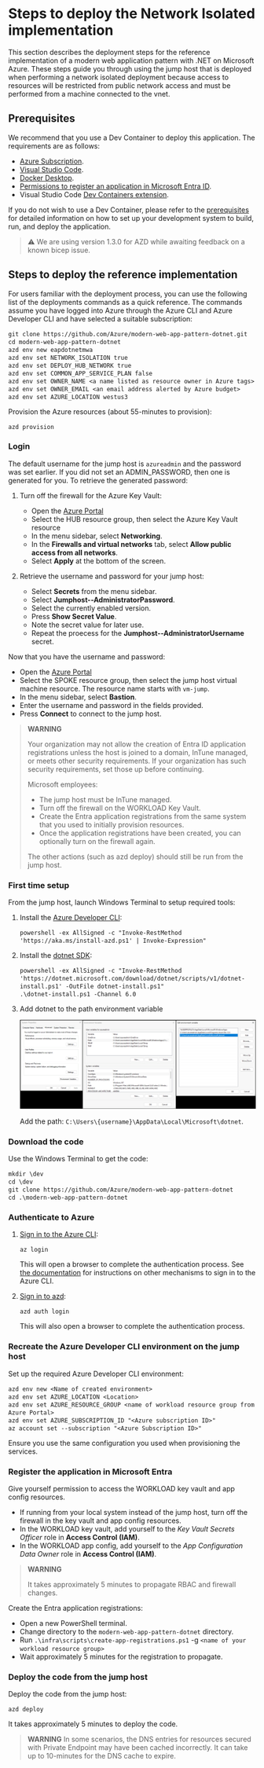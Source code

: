 # Steps to deploy the Network Isolated implementation
This section describes the deployment steps for the reference implementation of a modern web application pattern with .NET on Microsoft Azure. These steps guide you through using the jump host that is deployed when performing a network isolated deployment because access to resources will be restricted from public network access and must be performed from a machine connected to the vnet.

## Prerequisites

We recommend that you use a Dev Container to deploy this application.  The requirements are as follows:

- [Azure Subscription](https://azure.microsoft.com/pricing/member-offers/msdn-benefits-details/).
- [Visual Studio Code](https://code.visualstudio.com/).
- [Docker Desktop](https://www.docker.com/get-started/).
- [Permissions to register an application in Microsoft Entra ID](https://learn.microsoft.com/azure/active-directory/develop/quickstart-register-app).
- Visual Studio Code [Dev Containers extension](https://marketplace.visualstudio.com/items?itemName=ms-vscode-remote.remote-containers).

If you do not wish to use a Dev Container, please refer to the [prerequisites](prerequisites.md) for detailed information on how to set up your development system to build, run, and deploy the application.

> ⚠️ We are using version 1.3.0 for AZD while awaiting feedback on a known bicep issue.

## Steps to deploy the reference implementation

For users familiar with the deployment process, you can use the following list of the deployments commands as a quick reference. The commands assume you have logged into Azure through the Azure CLI and Azure Developer CLI and have selected a suitable subscription:

```shell
git clone https://github.com/Azure/modern-web-app-pattern-dotnet.git
cd modern-web-app-pattern-dotnet
azd env new eapdotnetmwa
azd env set NETWORK_ISOLATION true
azd env set DEPLOY_HUB_NETWORK true
azd env set COMMON_APP_SERVICE_PLAN false
azd env set OWNER_NAME <a name listed as resource owner in Azure tags>
azd env set OWNER_EMAIL <an email address alerted by Azure budget>
azd env set AZURE_LOCATION westus3
```

Provision the Azure resources (about 55-minutes to provision):

```shell
azd provision
```

### Login

The default username for the jump host is `azureadmin` and the password was set earlier. If you did not set an ADMIN_PASSWORD, then one is generated for you.  To retrieve the generated password:

1. Turn off the firewall for the Azure Key Vault:

    - Open the [Azure Portal](https://portal.azure.com)
    - Select the HUB resource group, then select the Azure Key Vault resource
    - In the menu sidebar, select **Networking**.
    - In the **Firewalls and virtual networks** tab, select **Allow public access from all networks**.
    - Select **Apply** at the bottom of the screen.

1. Retrieve the username and password for your jump host:

    - Select **Secrets** from the menu sidebar.
    - Select **Jumphost--AdministratorPassword**.
    - Select the currently enabled version.
    - Press **Show Secret Value**.
    - Note the secret value for later use.
    - Repeat the proecess for the **Jumphost--AdministratorUsername** secret.

Now that you have the username and password:

- Open the [Azure Portal](https://portal.azure.com)
- Select the SPOKE resource group, then select the jump host virtual machine resource.  The resource name starts with `vm-jump`.
- In the menu sidebar, select **Bastion**.
- Enter the username and password in the fields provided.
- Press **Connect** to connect to the jump host.

> **WARNING**
>
> Your organization may not allow the creation of Entra ID application registrations unless the host is joined
> to a domain, InTune managed, or meets other security requirements.  If your organization has such security
> requirements, set those up before continuing.
>
> Microsoft employees:
>
> - The jump host must be InTune managed.
> - Turn off the firewall on the WORKLOAD Key Vault.
> - Create the Entra application registrations from the same system that you used to initially provision resources.
> - Once the application registrations have been created, you can optionally turn on the firewall again.
>
> The other actions (such as azd deploy) should still be run from the jump host.

### First time setup

From the jump host, launch Windows Terminal to setup required tools:

1. Install the [Azure Developer CLI](https://learn.microsoft.com/azure/developer/azure-developer-cli/install-azd):

    ```shell
    powershell -ex AllSigned -c "Invoke-RestMethod 'https://aka.ms/install-azd.ps1' | Invoke-Expression"
    ```

1. Install the [dotnet SDK](https://learn.microsoft.com/dotnet/core/tools/dotnet-install-script):

    ```shell
    powershell -ex AllSigned -c "Invoke-RestMethod 'https://dotnet.microsoft.com/download/dotnet/scripts/v1/dotnet-install.ps1' -OutFile dotnet-install.ps1"
    .\dotnet-install.ps1 -Channel 6.0
    ```

1. Add dotnet to the path environment variable

    ![#Add dotnet to the path variable](./docs/images/jumphost-path-setup.png)

    Add the path: `C:\Users\{username}\AppData\Local\Microsoft\dotnet`.

### Download the code

Use the Windows Terminal to get the code:

```shell
mkdir \dev
cd \dev
git clone https://github.com/Azure/modern-web-app-pattern-dotnet
cd .\modern-web-app-pattern-dotnet
```

### Authenticate to Azure

1. [Sign in to the Azure CLI](https://learn.microsoft.com/cli/azure/authenticate-azure-cli):

    ```shell
    az login
    ```

    This will open a browser to complete the authentication process.  See [the documentation](https://learn.microsoft.com/cli/azure/authenticate-azure-cli) for instructions on other mechanisms to sign in to the Azure CLI.

1. [Sign in to azd](https://learn.microsoft.com/azure/developer/azure-developer-cli/reference#azd-auth-login):

    ```shell
    azd auth login
    ```

    This will also open a browser to complete the authentication process.

### Recreate the Azure Developer CLI environment on the jump host

Set up the required Azure Developer CLI environment:

```shell
azd env new <Name of created environment>
azd env set AZURE_LOCATION <Location>
azd env set AZURE_RESOURCE_GROUP <name of workload resource group from Azure Portal>
azd env set AZURE_SUBSCRIPTION_ID "<Azure subscription ID>"
az account set --subscription "<Azure Subscription ID>"
```

Ensure you use the same configuration you used when provisioning the services.

### Register the application in Microsoft Entra

Give yourself permission to access the WORKLOAD key vault and app config resources.

- If running from your local system instead of the jump host, turn off the firewall in the key vault and app config resources.
- In the WORKLOAD key vault, add yourself to the _Key Vault Secrets Officer_ role in **Access Control (IAM)**.
- In the WORKLOAD app config, add yourself to the _App Configuration Data Owner_ role in **Access Control (IAM)**.

> **WARNING**
>
> It takes approximately 5 minutes to propagate RBAC and firewall changes.

Create the Entra application registrations:

- Open a new PowerShell terminal.
- Change directory to the `modern-web-app-pattern-dotnet` directory.
- Run `.\infra\scripts\create-app-registrations.ps1` -g `<name of your workload resource group>`
- Wait approximately 5 minutes for the registration to propagate.

### Deploy the code from the jump host

Deploy the code from the jump host:

```shell
azd deploy
```

It takes approximately 5 minutes to deploy the code.

> **WARNING**
> In some scenarios, the DNS entries for resources secured with Private Endpoint may have been cached incorrectly. It can take up to 10-minutes for the DNS cache to expire.